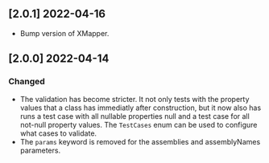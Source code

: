 ## [2.0.1] 2022-04-16

- Bump version of XMapper.


## [2.0.0] 2022-04-14

### Changed

- The validation has become stricter. It not only tests with the property values that a class has immediatly after construction, but it now also has runs a test case with all nullable properties null and a test case for all not-null property values. The `TestCases` enum can be used to configure what cases to validate.
- The `params` keyword is removed for the assemblies and assemblyNames parameters.
